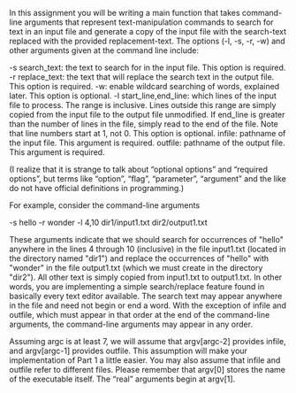 In this assignment you will be writing a main function that takes command-line arguments that represent text-manipulation commands to search for text in an input file and generate a copy of the input file with the search-text replaced with the provided replacement-text. The options (-l, -s, -r, -w) and other arguments given at the command line include:


-s search_text: the text to search for in the input file. This option is required.
-r replace_text: the text that will replace the search text in the output file. This option is required.
-w: enable wildcard searching of words, explained later. This option is optional.
-l start_line,end_line: which lines of the input file to process. The range is inclusive. Lines outside this range are simply copied from the input file to the output file unmodified. If end_line is greater than the number of lines in the file, simply read to the end of the file. Note that line numbers start at 1, not 0. This option is optional.
infile: pathname of the input file. This argument is required.
outfile: pathname of the output file. This argument is required.


(I realize that it is strange to talk about “optional options” and “required options”, but terms like “option”, “flag”, “parameter”, “argument” and the like do not have official definitions in programming.)


For example, consider the command-line arguments 


-s hello -r wonder -l 4,10 dir1/input1.txt dir2/output1.txt


These arguments indicate that we should search for occurrences of "hello" anywhere in the lines 4 through 10 (inclusive) in the file input1.txt (located in the directory named "dir1") and replace the occurrences of "hello" with "wonder" in the file output1.txt (which we must create in the directory "dir2"). All other text is simply copied from input1.txt to output1.txt. In other words, you are implementing a simple search/replace feature found in basically every text editor available. The search text may appear anywhere in the file and need not begin or end a word. With the exception of infile and outfile, which must appear in that order at the end of the command-line arguments, the command-line arguments may appear in any order.


Assuming argc is at least 7, we will assume that argv[argc-2] provides infile, and argv[argc-1] provides outfile. This assumption will make your implementation of Part 1 a little easier. You may also assume that infile and outfile refer to different files. Please remember that argv[0] stores the name of the executable itself. The “real” arguments begin at argv[1].

